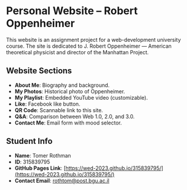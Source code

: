 # Personal Website – Robert Oppenheimer

This website is an assignment project for a web-development university course.
The site is dedicated to J. Robert Oppenheimer — American theoretical physicist and director of the Manhattan Project.

## Website Sections

- **About Me**: Biography and background.
- **My Photos**: Historical photo of Oppenheimer.
- **My Playlist**: Embedded YouTube video (customizable).
- **Like**: Facebook like button.
- **QR Code**: Scannable link to this site.
- **Q&A**: Comparison between Web 1.0, 2.0, and 3.0.
- **Contact Me**: Email form with mood selector.

## Student Info

- **Name**: Tomer Rothman
- **ID**: 315839795
- **GitHub Pages Link**: [https://wed-2023.github.io/315839795/](https://wed-2023.github.io/315839795/)
- **Contact Email**: rothtom@post.bgu.ac.il
